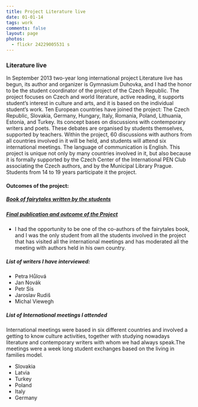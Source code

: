 ```yaml
---
title: Project Literature live
date: 01-01-14
tags: work
comments: false
layout: page
photos:
  - flickr 24229005531 s
---
```


### Literature live
In September 2013 two-year long international project Literature live has begun, its author and organizer is Gymnasium Duhovka, and I had the honor to be the student coordinator of the project of the Czech Republic. The project focuses on Czech and world literature, active reading, it supports student’s interest in culture and arts, and it is based on the individual student’s work.
Ten European countries have joined the project: The Czech Republic, Slovakia, Germany, Hungary, Italy, Romania, Poland, Lithuania, Estonia, and Turkey. Its concept bases on discussions with contemporary writers and poets. These debates are organised by students themselves, supported by teachers. Within the project, 60 discussions with authors from all countries involved in it will be held, and students will attend six international meetings. The language of communication is English. This project is unique not only by many countries involved in it, but also because it is formally supported by the Czech Center of the International PEN Club associating the Czech authors, and by the Municipal Library Prague. Students from 14 to 19 years participate it the project.

#### Outcomes of the project:

##### [Book of fairytales written by the students](http://www.duhovkagymnazium.cz/data/2015/09/20/19/lili_fairytales.pdf)
##### [Final publication and outcome of the Project](http://www.duhovkagymnazium.cz/data/2015/09/20/19/duhovka-lili-final.pdf)
- I had the opportunity to be one of the co-authors of the fairytales book, and I was the only student from all the students involved in the project that has visited all the international meetings and has moderated all the meeting with authors held in his own country.

##### List of writers I have interviewed:
- Petra Hůlová
- Jan Novák
- Petr Sís
- Jaroslav Rudiš
- Michal Viewegh

##### List of International meetings I attended

International meetings were based in six different countries and involved a getting to know culture activities, together with studying nowadays literature and contemporary writers with whom we had always speak.The meetings were a week long student exchanges based on the living in families model.

- Slovakia
- Latvia
- Turkey
- Poland
- Italy
- Germany

